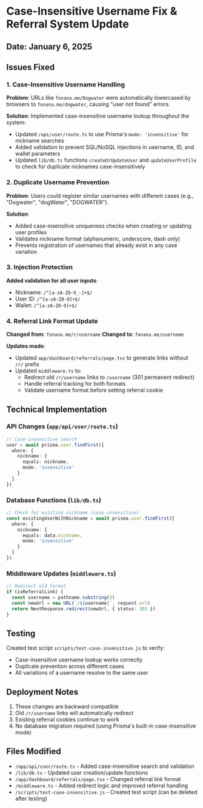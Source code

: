 # Case-Insensitive Username Fix & Referral System Update

## Date: January 6, 2025

## Issues Fixed

### 1. Case-Insensitive Username Handling
**Problem**: URLs like `fonana.me/Dogwater` were automatically lowercased by browsers to `fonana.me/dogwater`, causing "user not found" errors.

**Solution**: Implemented case-insensitive username lookup throughout the system:
- Updated `/api/user/route.ts` to use Prisma's `mode: 'insensitive'` for nickname searches
- Added validation to prevent SQL/NoSQL injections in username, ID, and wallet parameters
- Updated `lib/db.ts` functions `createOrUpdateUser` and `updateUserProfile` to check for duplicate nicknames case-insensitively

### 2. Duplicate Username Prevention
**Problem**: Users could register similar usernames with different cases (e.g., "Dogwater", "dogWater", "DOGWATER").

**Solution**: 
- Added case-insensitive uniqueness checks when creating or updating user profiles
- Validates nickname format (alphanumeric, underscore, dash only)
- Prevents registration of usernames that already exist in any case variation

### 3. Injection Protection
**Added validation for all user inputs**:
- Nickname: `/^[a-zA-Z0-9_-]+$/`
- User ID: `/^[a-zA-Z0-9]+$/`
- Wallet: `/^[a-zA-Z0-9]+$/`

### 4. Referral Link Format Update
**Changed from**: `fonana.me/r/username`
**Changed to**: `fonana.me/username`

**Updates made**:
- Updated `app/dashboard/referrals/page.tsx` to generate links without `/r/` prefix
- Updated `middleware.ts` to:
  - Redirect old `/r/username` links to `/username` (301 permanent redirect)
  - Handle referral tracking for both formats
  - Validate username format before setting referral cookie

## Technical Implementation

### API Changes (`app/api/user/route.ts`)
```typescript
// Case-insensitive search
user = await prisma.user.findFirst({
  where: { 
    nickname: {
      equals: nickname,
      mode: 'insensitive'
    }
  }
})
```

### Database Functions (`lib/db.ts`)
```typescript
// Check for existing nickname (case-insensitive)
const existingUserWithNickname = await prisma.user.findFirst({
  where: {
    nickname: {
      equals: data.nickname,
      mode: 'insensitive'
    }
  }
})
```

### Middleware Updates (`middleware.ts`)
```typescript
// Redirect old format
if (isReferralLink) {
  const username = pathname.substring(3)
  const newUrl = new URL(`/${username}`, request.url)
  return NextResponse.redirect(newUrl, { status: 301 })
}
```

## Testing
Created test script `scripts/test-case-insensitive.js` to verify:
- Case-insensitive username lookup works correctly
- Duplicate prevention across different cases
- All variations of a username resolve to the same user

## Deployment Notes
1. These changes are backward compatible
2. Old `/r/username` links will automatically redirect
3. Existing referral cookies continue to work
4. No database migration required (using Prisma's built-in case-insensitive mode)

## Files Modified
- `/app/api/user/route.ts` - Added case-insensitive search and validation
- `/lib/db.ts` - Updated user creation/update functions
- `/app/dashboard/referrals/page.tsx` - Changed referral link format
- `/middleware.ts` - Added redirect logic and improved referral handling
- `/scripts/test-case-insensitive.js` - Created test script (can be deleted after testing) 